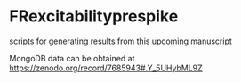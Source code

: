 # FRexcitabilityprespike
scripts for generating results from this upcoming manuscript

MongoDB data can be obtained at https://zenodo.org/record/7685943#.Y_5UHybML9Z
